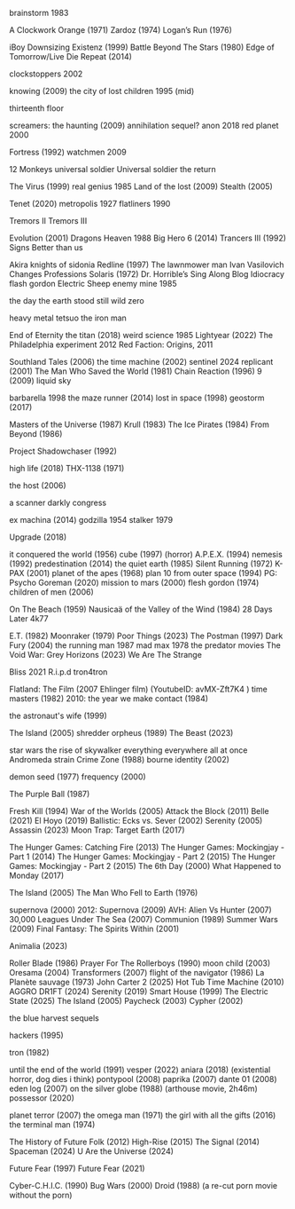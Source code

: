 brainstorm 1983

A Clockwork Orange (1971)
Zardoz (1974)
Logan’s Run (1976)

iBoy
Downsizing
Existenz (1999)
Battle Beyond The Stars (1980)
Edge of Tomorrow/Live Die Repeat (2014)


clockstoppers 2002

knowing (2009)
the city of lost children 1995 (mid)

thirteenth floor

screamers: the haunting (2009)
annihilation sequel?
anon 2018
red planet 2000

Fortress (1992)
watchmen 2009

12 Monkeys
universal soldier
Universal soldier the return

The Virus (1999)
real genius 1985
Land of the lost (2009)
Stealth (2005)

Tenet (2020)
metropolis 1927
flatliners 1990

Tremors II
Tremors III

Evolution (2001)
Dragons Heaven 1988
Big Hero 6 (2014)
Trancers III (1992)
Signs
Better than us

Akira
knights of sidonia
Redline (1997)
The lawnmower man
Ivan Vasilovich Changes Professions
Solaris (1972)
Dr. Horrible’s Sing Along Blog
Idiocracy
flash gordon
Electric Sheep
enemy mine 1985

the day the earth stood still
wild zero

heavy metal
tetsuo the iron man

End of Eternity
the titan (2018)
weird science 1985
Lightyear (2022)
The Philadelphia experiment 2012
Red Faction: Origins, 2011

Southland Tales (2006)
the time machine (2002)
sentinel 2024
replicant (2001)
The Man Who Saved the World (1981)
Chain Reaction (1996)
9 (2009)
liquid sky

barbarella 1998
the maze runner (2014)
lost in space (1998)
geostorm (2017)

Masters of the Universe (1987)
Krull (1983)
The Ice Pirates (1984)
From Beyond (1986)

Project Shadowchaser (1992)

high life (2018)
THX-1138 (1971)

the host (2006)

a scanner darkly
congress

ex machina (2014)
godzilla 1954
stalker 1979

Upgrade (2018)

it conquered the world (1956)
cube (1997) (horror)
A.P.E.X. (1994)
nemesis (1992)
predestination (2014)
the quiet earth (1985)
Silent Running (1972)
K-PAX (2001)
planet of the apes (1968)
plan 10 from outer space (1994)
PG: Psycho Goreman (2020)
mission to mars (2000)
flesh gordon (1974)
children of men (2006)

On The Beach (1959)
Nausicaä of the Valley of the Wind (1984)
28 Days Later
4k77

E.T. (1982)
Moonraker (1979)
Poor Things (2023)
The Postman (1997)
Dark Fury (2004)
the running man 1987
mad max 1978
the predator movies
The Void War: Grey Horizons (2023)
We Are The Strange

Bliss 2021
R.i.p.d
tron4tron

Flatland: The Film (2007 Ehlinger film) (YoutubeID: avMX-Zft7K4 )
time masters (1982)
2010: the year we make contact (1984)

the astronaut's wife (1999)

The Island (2005)
shredder orpheus (1989)
The Beast (2023)

star wars the rise of skywalker
everything everywhere all at once
Andromeda strain
Crime Zone (1988)
bourne identity (2002)

demon seed (1977)
frequency (2000)

The Purple Ball (1987)

Fresh Kill (1994)
War of the Worlds (2005)
Attack the Block (2011)
Belle (2021)
El Hoyo (2019)
Ballistic: Ecks vs. Sever (2002)
Serenity (2005)
Assassin (2023)
Moon Trap: Target Earth (2017)

The Hunger Games: Catching Fire (2013)
The Hunger Games: Mockingjay - Part 1 (2014)
The Hunger Games: Mockingjay - Part 2 (2015)
The Hunger Games: Mockingjay - Part 2 (2015)
The 6th Day (2000)
What Happened to Monday (2017)

The Island (2005)
The Man Who Fell to Earth (1976)

supernova (2000)
2012: Supernova (2009)
AVH: Alien Vs Hunter (2007)
30,000 Leagues Under The Sea (2007)
Communion (1989)
Summer Wars (2009)
Final Fantasy: The Spirits Within (2001)

Animalia (2023)

Roller Blade (1986)
Prayer For The Rollerboys (1990)
moon child (2003)
Oresama (2004)
Transformers (2007)
flight of the navigator (1986)
La Planète sauvage (1973)
John Carter 2 (2025)
Hot Tub Time Machine (2010)
AGGRO DR1FT (2024)
Serenity (2019)
Smart House (1999)
The Electric State (2025)
The Island (2005)
Paycheck (2003)
Cypher (2002)

the blue harvest sequels

hackers (1995)

tron (1982)

until the end of the world (1991)
vesper (2022)
aniara (2018) (existential horror, dog dies i think)
pontypool (2008)
paprika (2007)
dante 01 (2008)
eden log (2007)
on the silver globe (1988) (arthouse movie, 2h46m)
possessor (2020)

planet terror (2007)
the omega man (1971)
the girl with all the gifts (2016)
the terminal man (1974)

The History of Future Folk (2012)
High-Rise (2015)
The Signal (2014)
Spaceman (2024)
U Are the Universe (2024)

Future Fear (1997)
Future Fear (2021)

Cyber-C.H.I.C. (1990)
Bug Wars (2000)
Droid (1988) (a re-cut porn movie without the porn)
